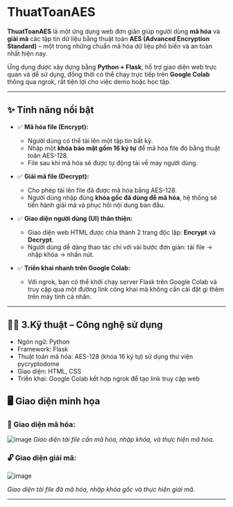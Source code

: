 # ThuatToanAES

**ThuatToanAES** là một ứng dụng web đơn giản giúp người dùng **mã hóa** và **giải mã** các tập tin dữ liệu bằng thuật toán **AES (Advanced Encryption Standard)** – một trong những chuẩn mã hóa dữ liệu phổ biến và an toàn nhất hiện nay.

Ứng dụng được xây dựng bằng **Python + Flask**, hỗ trợ giao diện web trực quan và dễ sử dụng, đồng thời có thể chạy trực tiếp trên **Google Colab** thông qua ngrok, rất tiện lợi cho việc demo hoặc học tập.

---

## ✨ Tính năng nổi bật

- ✅ **Mã hóa file (Encrypt):**
  - Người dùng có thể tải lên một tập tin bất kỳ.
  - Nhập một **khóa bảo mật gồm 16 ký tự** để mã hóa file đó bằng thuật toán AES-128.
  - File sau khi mã hóa sẽ được tự động tải về máy người dùng.

- ✅ **Giải mã file (Decrypt):**
  - Cho phép tải lên file đã được mã hóa bằng AES-128.
  - Người dùng nhập đúng **khóa gốc đã dùng để mã hóa**, hệ thống sẽ tiến hành giải mã và phục hồi nội dung ban đầu.

- ✅ **Giao diện người dùng (UI) thân thiện:**
  - Giao diện web HTML được chia thành 2 trang độc lập: **Encrypt** và **Decrypt**.
  - Người dùng dễ dàng thao tác chỉ với vài bước đơn giản: tải file → nhập khóa → nhấn nút.

- ✅ **Triển khai nhanh trên Google Colab:**
  - Với ngrok, bạn có thể khởi chạy server Flask trên Google Colab và truy cập qua một đường link công khai mà không cần cài đặt gì thêm trên máy tính cá nhân.

---
## 🧑‍💻 3.Kỹ thuật – Công nghệ sử dụng
- Ngôn ngữ: Python
- Framework: Flask
- Thuật toán mã hóa: AES-128 (khóa 16 ký tự) sử dụng thư viện pycryptodome
- Giao diện: HTML, CSS
- Triển khai: Google Colab kết hợp ngrok để tạo link truy cập web


## 🖥️ Giao diện minh họa

### 🔐 Giao diện mã hóa:
![image](https://github.com/user-attachments/assets/c7f24057-40e6-4132-948c-5431e7d66290)
*Giao diện tải file cần mã hóa, nhập khóa, và thực hiện mã hóa.*

### 🔓 Giao diện giải mã:
![image](https://github.com/user-attachments/assets/f661203a-9789-426e-8c0a-4fbe08431b34)

*Giao diện tải file đã mã hóa, nhập khóa gốc và thực hiện giải mã.*

---
